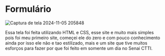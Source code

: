 # Formulário

![Captura de tela 2024-11-05 205848](https://github.com/user-attachments/assets/0809d30c-8b05-45ca-8c8f-623c05c37804)

Essa tela foi feita utilizando HTML e CSS, esse site e muito mais simples pois foi meu primeiro site, começei ele do zero e com pouco conhecimento ainda por isso ele não e tao estilizado, mais e um site que tive muitos esforços para fazer por que foi feito em somente um dia no Senai CTTI.
